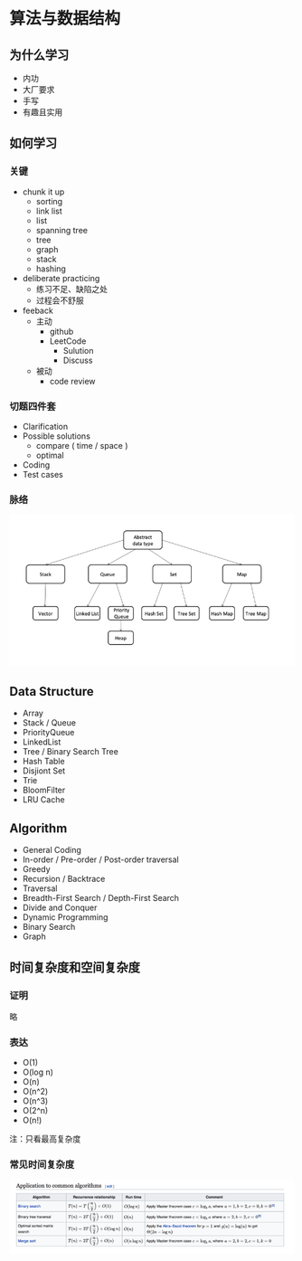 # 算法与数据结构

## 为什么学习

- 内功
- 大厂要求
- 手写
- 有趣且实用

## 如何学习

### 关键

- chunk it up
  - sorting
  - link list
  - list
  - spanning tree
  - tree
  - graph
  - stack
  - hashing
- deliberate practicing
  - 练习不足、缺陷之处
  - 过程会不舒服
- feeback
  - 主动
    - github
    - LeetCode
      - Sulution
      - Discuss
  - 被动
    - code review



### 切题四件套

- Clarification
- Possible solutions
  - compare ( time / space )
  - optimal 
- Coding
- Test cases

### 脉络

![abstract-data-type](./assets/abstract-data-type.png)

## Data Structure

- Array
- Stack / Queue
- PriorityQueue
- LinkedList
- Tree / Binary Search Tree
- Hash Table
- Disjiont Set
- Trie
- BloomFilter
- LRU Cache



## Algorithm

- General Coding
- In-order / Pre-order / Post-order traversal
- Greedy
- Recursion / Backtrace
- Traversal
- Breadth-First Search / Depth-First Search
- Divide and Conquer
- Dynamic Programming
- Binary Search
- Graph

## 时间复杂度和空间复杂度

### 证明

略

### 表达

- O(1)
- O(log n)
- O(n)
- O(n^2)
- O(n^3)
- O(2^n)
- O(n!)

注：只看最高复杂度

### 常见时间复杂度

![run-time](./assets/run-time.png)